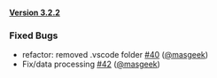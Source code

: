 #### [Version 3.2.2](https://IITA-AKILIMO/rya-android/releases/tag/3.2.2) 
### Fixed Bugs 
- refactor: removed .vscode folder [#40](https://IITA-AKILIMO/rya-android/issues/#40) ([@masgeek](https://github.com/@masgeek))
- Fix/data processing [#42](https://IITA-AKILIMO/rya-android/issues/#42) ([@masgeek](https://github.com/@masgeek))
 
 